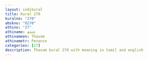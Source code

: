 ```yaml
---
layout: indikural
title: Kural 270
kuralno: "270"
abskno: "0270"
athino: "27"
athiname: தவம்
athinameen: Thavam
athinametr: Penance
categories: [27]
description: Thavam kural 270 with meaning in tamil and english 
---
```


